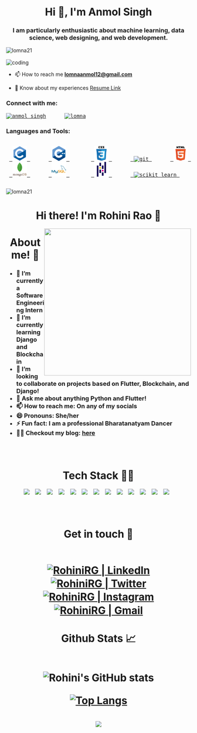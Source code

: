 <h1 align="center">Hi 👋, I'm Anmol Singh</h1>
<h3 align="center">I am particularly enthusiastic about machine learning, data science, web designing, and web development.</h3>

<p align="left"> <img src="https://komarev.com/ghpvc/?username=lomna21&label=Profile%20views&color=0e75b6&style=flat" alt="lomna21" /> </p>

<img align="center" alt="coding" width=850px height=300px src="https://camo.githubusercontent.com/7de37139d0b4c1ce40865e799b446c0e963a3dd8fb68d239707237c40604fa3d/68747470733a2f2f63646e2e6472696262626c652e636f6d2f75736572732f3733303730332f73637265656e73686f74732f363538313234332f6176656e746f2e676966">

- 📫 How to reach me **lomnaanmol12@gmail.com**

- 📄 Know about my experiences [Resume Link](https://drive.google.com/file/d/1sVRol1eMQqKy880xipwieS_A6wZ5tiei/view?usp=drive_link)

<h3 align="left">Connect with me:</h3>
<p align="left">
<pre><a href="https://linkedin.com/in/anmol singh" target="blank"><img align="center" src="https://raw.githubusercontent.com/rahuldkjain/github-profile-readme-generator/master/src/images/icons/Social/linked-in-alt.svg" alt="anmol singh" height="30" width="40" /></a>      <a href="https://codeforces.com/profile/lomna" target="blank"><img align="center" src="https://raw.githubusercontent.com/rahuldkjain/github-profile-readme-generator/master/src/images/icons/Social/codeforces.svg" alt="lomna" height="30" width="40" /></a></pre>
</p>

<h3 align="left">Languages and Tools:</h3>
<pre><p align="left"> <a href="https://www.cprogramming.com/" target="_blank" rel="noreferrer"> <img src="https://raw.githubusercontent.com/devicons/devicon/master/icons/c/c-original.svg" alt="c" width="40" height="40"/> </a>      <a href="https://www.w3schools.com/cpp/" target="_blank" rel="noreferrer"> <img src="https://raw.githubusercontent.com/devicons/devicon/master/icons/cplusplus/cplusplus-original.svg" alt="cplusplus" width="40" height="40"/> </a>       <a href="https://www.w3schools.com/css/" target="_blank" rel="noreferrer"> <img src="https://raw.githubusercontent.com/devicons/devicon/master/icons/css3/css3-original-wordmark.svg" alt="css3" width="40" height="40"/> </a>      <a href="https://git-scm.com/" target="_blank" rel="noreferrer"> <img src="https://www.vectorlogo.zone/logos/git-scm/git-scm-icon.svg" alt="git" width="40" height="40"/> </a>      <a href="https://www.w3.org/html/" target="_blank" rel="noreferrer"> <img src="https://raw.githubusercontent.com/devicons/devicon/master/icons/html5/html5-original-wordmark.svg" alt="html5" width="40" height="40"/> </a>      <a href="https://www.java.com" target="_blank" rel="noreferrer"> <img src="https://raw.githubusercontent.com/devicons/devicon/master/icons/java/java-original.svg" alt="java" width="40" height="40"/> </a>      <a href="https://developer.mozilla.org/en-US/docs/Web/JavaScript" target="_blank" rel="noreferrer"> <img src="https://raw.githubusercontent.com/devicons/devicon/master/icons/javascript/javascript-original.svg" alt="javascript" width="40" height="40"/> </a>      <a href="https://www.mathworks.com/" target="_blank" rel="noreferrer"> <img src="https://upload.wikimedia.org/wikipedia/commons/2/21/Matlab_Logo.png" alt="matlab" width="40" height="40"/> </a><br> <a href="https://www.mongodb.com/" target="_blank" rel="noreferrer"> <img src="https://raw.githubusercontent.com/devicons/devicon/master/icons/mongodb/mongodb-original-wordmark.svg" alt="mongodb" width="40" height="40"/> </a>      <a href="https://www.mysql.com/" target="_blank" rel="noreferrer"> <img src="https://raw.githubusercontent.com/devicons/devicon/master/icons/mysql/mysql-original-wordmark.svg" alt="mysql" width="40" height="40"/> </a>       <a href="https://pandas.pydata.org/" target="_blank" rel="noreferrer"> <img src="https://raw.githubusercontent.com/devicons/devicon/2ae2a900d2f041da66e950e4d48052658d850630/icons/pandas/pandas-original.svg" alt="pandas" width="40" height="40"/> </a>      <a href="https://scikit-learn.org/" target="_blank" rel="noreferrer"> <img src="https://upload.wikimedia.org/wikipedia/commons/0/05/Scikit_learn_logo_small.svg" alt="scikit_learn" width="40" height="40"/> </a>      <a href="https://seaborn.pydata.org/" target="_blank" rel="noreferrer"> <img src="https://seaborn.pydata.org/_images/logo-mark-lightbg.svg" alt="seaborn" width="40" height="40"/> </a>      <a href="https://www.python.org" target="_blank" rel="noreferrer"> <img src="https://raw.githubusercontent.com/devicons/devicon/master/icons/python/python-original.svg" alt="python" width="40" height="40"/> </a></p></pre>

<p><img align="center" src="https://github-readme-stats.vercel.app/api/top-langs?username=lomna21&show_icons=true&locale=en&layout=compact" alt="lomna21" /></p>







<h1 align="center">Hi there! I'm Rohini Rao 👋 </h1>

<img class="fit-picture" align="right"
     width="400" height="400" src="https://camo.githubusercontent.com/7de37139d0b4c1ce40865e799b446c0e963a3dd8fb68d239707237c40604fa3d/68747470733a2f2f63646e2e6472696262626c652e636f6d2f75736572732f3733303730332f73637265656e73686f74732f363538313234332f6176656e746f2e676966">
<h1 align="center">About me! 🚀</h1>

<!--
Here are some ideas to get you started:
-->

<h3>
  
- 🔭 I’m currently a Software Engineering Intern
- 🌱 I’m currently learning Django and Blockchain
- 👯 I’m looking to collaborate on projects based on Flutter, Blockchain, and Django!
- 💬 Ask me about anything Python and Flutter!  
- 📫 How to reach me: On any of my socials
- 😄 Pronouns: She/her
- ⚡ Fun fact: I am a professional Bharatanatyam Dancer
- ✍🏼 Checkout my blog: [here](https://rohinirg.hashnode.dev/)
</h3>
<br />
<br>

<h1 align="center">Tech Stack 👩‍💻</h1>
<p align="center">
<!--   <img src="https://img.shields.io/badge/django-092E20.svg?&style=for-the-badge&logo=django&logoColor=white" />&nbsp;&nbsp;&nbsp; -->
  <img src="https://img.shields.io/badge/python-3670A0?style=for-the-badge&logo=python&logoColor=ffdd54" />&nbsp;&nbsp;&nbsp;
<!--   <img src="https://img.shields.io/badge/flutter-45B6FE.svg?&style=for-the-badge&logo=flutter&logoColor=white" />&nbsp;&nbsp;&nbsp; -->
<!--   <img src="https://img.shields.io/badge/bootstrap-563d7c.svg?&style=for-the-badge&logo=bootstrap&logoColor=white" />&nbsp;&nbsp;&nbsp; -->
<!--   <img src="https://img.shields.io/badge/Sqlite-20639B.svg?&style=for-the-badge&logo=sqlite&logoColor=white" />&nbsp;&nbsp;&nbsp; -->
<!--   <img src="https://img.shields.io/badge/flask-FFFFFF.svg?&style=for-the-badge&logo=flask&logoColor=black" />&nbsp;&nbsp;&nbsp; -->
  <img src="https://img.shields.io/badge/javascript-%23323330.svg?style=for-the-badge&logo=javascript&logoColor=%23F7DF1E" />&nbsp;&nbsp;&nbsp;
<!--   <img src="https://img.shields.io/badge/dart-%230175C2.svg?style=for-the-badge&logo=dart&logoColor=white"/>&nbsp;&nbsp;&nbsp; -->
  <img src="https://img.shields.io/badge/git-%23F05033.svg?style=for-the-badge&logo=git&logoColor=white"/>&nbsp;&nbsp;&nbsp;
<!--   <img src="https://img.shields.io/badge/-mocha-%238D6748?style=for-the-badge&logo=mocha&logoColor=white"/>&nbsp;&nbsp;&nbsp; -->
<!--   <img src="https://img.shields.io/badge/Keras-%23D00000.svg?style=for-the-badge&logo=Keras&logoColor=white"/>&nbsp;&nbsp;&nbsp; -->
  <img src="https://img.shields.io/badge/numpy-%23013243.svg?style=for-the-badge&logo=numpy&logoColor=white"/>&nbsp;&nbsp;&nbsp;
  <img src="https://img.shields.io/badge/pandas-%23150458.svg?style=for-the-badge&logo=pandas&logoColor=white"/>&nbsp;&nbsp;&nbsp;
  <img src="https://img.shields.io/badge/scikit--learn-%23F7931E.svg?style=for-the-badge&logo=scikit-learn&logoColor=white"/>&nbsp;&nbsp;&nbsp; 
  <img src="https://img.shields.io/badge/c++-%2300599C.svg?style=for-the-badge&logo=c%2B%2B&logoColor=white"/>&nbsp;&nbsp;&nbsp; 
  <img src="https://img.shields.io/badge/c-%2300599C.svg?style=for-the-badge&logo=c&logoColor=white"/>&nbsp;&nbsp;&nbsp; 
  <img src="https://img.shields.io/badge/css3-%231572B6.svg?style=for-the-badge&logo=css3&logoColor=white"/>&nbsp;&nbsp;&nbsp; 
  <img src="https://img.shields.io/badge/html5-%23E34F26.svg?style=for-the-badge&logo=html5&logoColor=white"/>&nbsp;&nbsp;&nbsp; 
<!--   <img src="https://img.shields.io/badge/lua-%232C2D72.svg?style=for-the-badge&logo=lua&logoColor=white"/>&nbsp;&nbsp;&nbsp;  -->
<!--   <img src="https://img.shields.io/badge/markdown-%23000000.svg?style=for-the-badge&logo=markdown&logoColor=white"/>&nbsp;&nbsp;&nbsp;  -->
<!--   <img src="https://img.shields.io/badge/Solidity-%23363636.svg?style=for-the-badge&logo=solidity&logoColor=white"/>&nbsp;&nbsp;&nbsp;  -->
<!--   <img src="https://img.shields.io/badge/swift-F54A2A?style=for-the-badge&logo=swift&logoColor=white"/>&nbsp;&nbsp;&nbsp;  -->
<!--   <img src="https://img.shields.io/badge/typescript-%23007ACC.svg?style=for-the-badge&logo=typescript&logoColor=white"/>&nbsp;&nbsp;&nbsp;  -->
<!--   <img src="https://img.shields.io/badge/Semantic%20UI%20React-%2335BDB2.svg?style=for-the-badge&logo=SemanticUIReact&logoColor=white"/>&nbsp;&nbsp;&nbsp;  -->
<!--   <img src="https://img.shields.io/badge/react-%2320232a.svg?style=for-the-badge&logo=react&logoColor=%2361DAFB"/>&nbsp;&nbsp;&nbsp;  -->
<!--   <img src="https://img.shields.io/badge/Next-black?style=for-the-badge&logo=next.js&logoColor=white"/>&nbsp;&nbsp;&nbsp;  -->
<!--   <img src="https://img.shields.io/badge/MUI-%230081CB.svg?style=for-the-badge&logo=mui&logoColor=white"/>&nbsp;&nbsp;&nbsp;  -->
  <img src="https://img.shields.io/badge/postgres-%23316192.svg?style=for-the-badge&logo=postgresql&logoColor=white"/>&nbsp;&nbsp;&nbsp; 
  <img src="https://img.shields.io/badge/MongoDB-%234ea94b.svg?style=for-the-badge&logo=mongodb&logoColor=white"/>&nbsp;&nbsp;&nbsp; 
  <img src="https://img.shields.io/badge/mysql-%2300f.svg?style=for-the-badge&logo=mysql&logoColor=white"/>&nbsp;&nbsp;&nbsp; 
</p>     

<br />
<br>


<h1 align="center">Get in touch 🤝
<br />
<br>

[<img align="center" alt="RohiniRG | Linkedln" width="40px" src="https://cdn2.iconfinder.com/data/icons/social-media-2285/512/1_Linkedin_unofficial_colored_svg-512.png" />][linkedin]
[<img align="center" alt="RohiniRG | Twitter" width="40px" src="https://cdn2.iconfinder.com/data/icons/social-media-2285/512/1_Twitter_colored_svg-512.png" />][twitter]
[<img align="center" alt="RohiniRG | Instagram" width="40px" src="https://cdn2.iconfinder.com/data/icons/social-media-2285/512/1_Instagram_colored_svg_1-512.png" />][instagram]
[<img align="center" alt="RohiniRG | Gmail" width="50px" src="https://cdn4.iconfinder.com/data/icons/logos-brands-in-colors/48/google-gmail-512.png"/>][gmail]
</h1>

<h1 align="center">Github Stats 📈
<br />
<br>     
     
     
![Rohini's GitHub stats](https://github-readme-stats.vercel.app/api?username=RohiniRG&show_icons=true&theme=dark&count_private=true&include_all_commits=true)    
     
[![Top Langs](https://github-readme-stats.vercel.app/api/top-langs/?username=RohiniRG&layout=compact&theme=dark)](https://github.com/RohiniRG/github-readme-stats)

<p align="center">
   <img src="https://komarev.com/ghpvc/?username=RohiniRG&label=PROFILE+VIEWS&style=flat-square&color=blue")
</p>  
     

[linkedin]: https://www.linkedin.com/in/rohini-rao-39ab291a4/
[twitter]: https://twitter.com/rooohini_
[instagram]: https://www.instagram.com/shades_n_strokes__/
[gmail]: rohinirao2112@gmail.com

<br /> 


